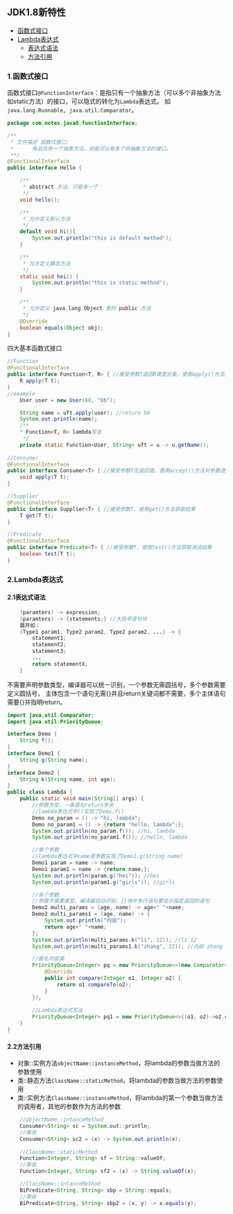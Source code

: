 ## JDK1.8新特性
<!-- GFM-TOC -->
* [函数式接口](1函数式接口)
* [Lambda表达式](2Lambda表达式)
	* [表达式语法](21表达式语法)
	* [方法引用](22方法引用)
<!-- GFM-TOC -->
### 1.函数式接口
函数式接口`@FunctionInterface`：是指只有一个抽象方法（可以多个非抽象方法如static方法）的接口，可以隐式的转化为`Lambda`表达式。
如`java.lang.Runnable, java.util.Comparator`。
```Java
package com.notes.java8.functionInterface;

/**
 * 文件描述 函数式接口:
 *      有且仅有一个抽象方法，但是可以有多个非抽象方法的接口。
 **/
@FunctionalInterface
public interface Hello {

    /**
     * abstract 方法，只能有一个
     */
    void hello();

    /**
     * 允许定义默认方法
     */
    default void hi(){
        System.out.println("this is default method");
    }

    /**
     * 允许定义静态方法
     */
    static void hei() {
        System.out.println("this is static method");
    }

    /**
     * 允许定义 java.lang.Object 里的 public 方法
     */
    @Override
    boolean equals(Object obj);
}
```
四大基本函数式接口
```Java
//Function
@FunctionalInterface
public interface Function<T, R> { //接受参数T返回R类型对象，使用apply()方法获取方法执行内容
    R apply(T t);
}
//example
    User user = new User(88, "bb");

    String name = uft.apply(user); //return bb
    System.out.println(name);
    /**
    * Function<T, R> lambda写法
     */
    private static Function<User, String> uft = u -> u.getName();
	
//Consumer
@FunctionalInterface
public interface Consumer<T> { //接受参数T无返回值，使用accept()方法对参数进行操作
    void apply(T t);
}

//Supplier
@FunctionalInterface
public interface Supplier<T> { //接受参数T，使用get()方法获取结果
    T get(T t);
}

//Predicate
@FunctionalInterface
public interface Predicate<T> { //接受参数T，使用test()方法获取测试结果
    boolean test(T t);
}
```
### 2.Lambda表达式
#### 2.1表达式语法
```Java
    (paramters) -> expression;
    (paramters) -> {statements;} //大括号语句块 
    展开如：
    (Type1 param1, Type2 param2, Type2 param2, ...) -> {
        statement1;
        statement2;
        statement3;
        ...
        return statementX;
    }
```
不需要声明参数类型，编译器可以统一识别，一个参数无需圆括号，多个参数需要定义圆括号，
主体包含一个语句无需{}并且return关键词都不需要，多个主体语句需要{}并指明return。
```Java
import java.util.Comparator;
import java.util.PriorityQueue;

interface Demo {
    String f();
}
interface Demo1 {
    String g(String name);
}
interface Demo2 {
    String k(String name, int age);
}
public class Lambda {
    public static void main(String[] args) {
        //参数为空，一条语句return多余
        //lambda表达式中()实现了Demo.f()
        Demo no_param = () -> "hi, lambda";
        Demo no_param1 = () -> {return "hello, lambda";};
        System.out.println(no_param.f()); //hi, lambda
        System.out.println(no_param1.f()); //hello, lambda

        //单个参数
        //lambda表达式中name是参数实现了Demo1.g(String name)
        Demo1 param = name -> name;
        Demo1 param1 = name -> {return name;};
        System.out.println(param.g("hei")); //hei
        System.out.println(param1.g("girls")); //girls

        //多个参数
        //参数不需要类型，编译器自动识别，{}块中多行语句要显示指定返回的语句
        Demo2 multi_params = (age, name) -> age+" "+name;
        Demo2 multi_params1 = (age, name) -> {
            System.out.println("内部");
            return age+" "+name;
        };
        System.out.println(multi_params.k("li", 12)); //li 12
        System.out.println(multi_params1.k("zhang", 22)); //内部 zhang 22

        //匿名内部类
        PriorityQueue<Integer> pq = new PriorityQueue<>(new Comparator<Integer>() {
            @Override
            public int compare(Integer o1, Integer o2) {
                return o1.compareTo(o2);
            }
        });
        
        //Lambda表达式写法
        PriorityQueue<Integer> pq1 = new PriorityQueue<>((o1, o2)->o2.compareTo(o1));
    }
}
```
#### 2.2方法引用
* 对象::实例方法`objectName::instanceMethod`，将lambda的参数当做方法的参数使用
* 类::静态方法`ClassName::staticMethod`，将lambda的参数当做方法的参数使用
* 类::实例方法`ClassName::instanceMethod`，将lambda的第一个参数当做方法的调用者，其他的参数作为方法的参数
```Java
    //objectName::intanceMethod
    Consumer<String> sc = System.out::println;
    //等效
    Consumer<String> sc2 = (x) -> System.out.println(x);
	
    //ClassName::staticMethod
    Function<Integer, String> sf = String::valueOf;
    //等效
    Function<Integer, String> sf2 = (x) -> String.valueOf(x);

    //ClassName::intanceMethod
    BiPredicate<String, String> sbp = String::equals;
    //等效
    BiPredicate<String, String> sbp2 = (x, y) -> x.equals(y);
```